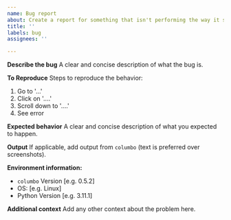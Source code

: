 ```yaml
---
name: Bug report
about: Create a report for something that isn't performing the way it should
title: ''
labels: bug
assignees: ''

---
```


**Describe the bug**
A clear and concise description of what the bug is.

**To Reproduce**
Steps to reproduce the behavior:
1. Go to '...'
2. Click on '....'
3. Scroll down to '....'
4. See error

**Expected behavior**
A clear and concise description of what you expected to happen.

**Output**
If applicable, add output from `columbo` (text is preferred over screenshots).

**Environment information:**
 - `columbo` Version [e.g. 0.5.2]
 - OS: [e.g. Linux]
 - Python Version [e.g. 3.11.1]

**Additional context**
Add any other context about the problem here.
